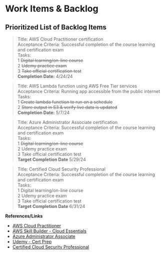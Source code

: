 # Work Items & Backlog   

## Prioritized List of Backlog Items

> Title: AWS Cloud Practitioner certification  
Acceptance Criteria: Successful completion of the course learning and certification exam  
Tasks:  
1 ~~Digital learning/on-line course~~  
2 ~~Udemy practice exam~~  
3 ~~Take official certification test~~  
__Completion Date:__ 4/24/24  

> Title: AWS Lambda function using AWS Free Tier services  
Acceptance Criteria: Running app accessible from the public internet  
Tasks:  
1 ~~Create lambda function to run on a schedule~~  
2 ~~Store output in S3 & verify live data is updated~~  
__Completion Date:__ 5/7/24  

> Title: Azure Administrator Associate certification   
Acceptance Criteria: Successful completion of the course learning and certification exam  
Tasks:  
1 ~~Digital learning/on-line course~~  
2 Udemy practice exam  
3 Take official certification test  
__Target Completion Date__ 5/29/24  

> Title: Certified Cloud Security Professional   
Acceptance Criteria: Successful completion of the course learning and certification exam  
Tasks:  
1 Digital learning/on-line course  
2 Udemy practice exam  
3 Take official certification test  
__Target Completion Date__ 6/31/24  

**References/Links**
* [AWS Cloud Practitioner](https://aws.amazon.com/training/learn-about/cloud-practitioner/)  
* [AWS Skill Builder - Cloud Essentials](https://explore.skillbuilder.aws/learn/public/learning_plan/view/82/cloud-foundations-learning-plan)  
* [Azure Administrator Associate](https://learn.microsoft.com/en-us/credentials/certifications/azure-administrator/?practice-assessment-type=certification)  
* [Udemy - Cert Prep](https://www.udemy.com/)  
* [Certified Cloud Security Professional](https://www.isc2.org/certifications/ccsp)
